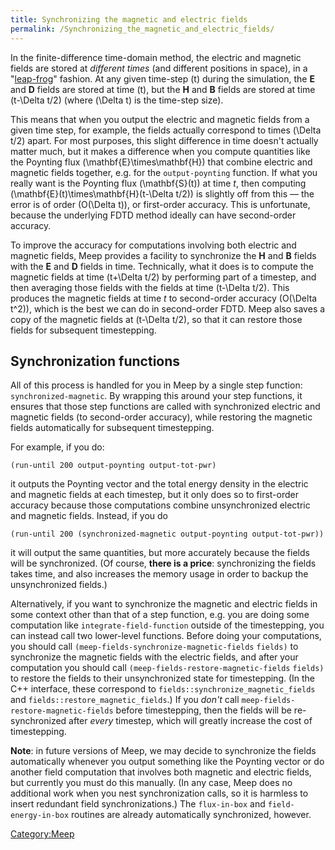 ```yaml
---
title: Synchronizing the magnetic and electric fields
permalink: /Synchronizing_the_magnetic_and_electric_fields/
---
```


In the finite-difference time-domain method, the electric and magnetic fields are stored at *different times* (and different positions in space), in a "[leap-frog](/w:Leapfrog_integration "wikilink")" fashion. At any given time-step \(t\) during the simulation, the **E** and **D** fields are stored at time \(t\), but the **H** and **B** fields are stored at time \(t-\Delta t/2\) (where \(\Delta t\) is the time-step size).

This means that when you output the electric and magnetic fields from a given time step, for example, the fields actually correspond to times \(\Delta t/2\) apart. For most purposes, this slight difference in time doesn't actually matter much, but it makes a difference when you compute quantities like the Poynting flux \(\mathbf{E}\times\mathbf{H}\) that combine electric and magnetic fields together, e.g. for the `output-poynting` function. If what you really want is the Poynting flux \(\mathbf{S}(t)\) at time *t*, then computing \(\mathbf{E}(t)\times\mathbf{H}(t-\Delta t/2)\) is slightly off from this — the error is of order \(O(\Delta t)\), or first-order accuracy. This is unfortunate, because the underlying FDTD method ideally can have second-order accuracy.

To improve the accuracy for computations involving both electric and magnetic fields, Meep provides a facility to synchronize the **H** and **B** fields with the **E** and **D** fields in time. Technically, what it does is to compute the magnetic fields at time \(t+\Delta t/2\) by performing part of a timestep, and then averaging those fields with the fields at time \(t-\Delta t/2\). This produces the magnetic fields at time *t* to second-order accuracy \(O(\Delta t^2)\), which is the best we can do in second-order FDTD. Meep also saves a copy of the magnetic fields at \(t-\Delta t/2\), so that it can restore those fields for subsequent timestepping.

Synchronization functions
-------------------------

All of this process is handled for you in Meep by a single step function: `synchronized-magnetic`. By wrapping this around your step functions, it ensures that those step functions are called with synchronized electric and magnetic fields (to second-order accuracy), while restoring the magnetic fields automatically for subsequent timestepping.

For example, if you do:

`(run-until 200 output-poynting output-tot-pwr)`

it outputs the Poynting vector and the total energy density in the electric and magnetic fields at each timestep, but it only does so to first-order accuracy because those computations combine unsynchronized electric and magnetic fields. Instead, if you do

`(run-until 200 (synchronized-magnetic output-poynting output-tot-pwr))`

it will output the same quantities, but more accurately because the fields will be synchronized. (Of course, **there is a price**: synchronizing the fields takes time, and also increases the memory usage in order to backup the unsynchronized fields.)

Alternatively, if you want to synchronize the magnetic and electric fields in some context other than that of a step function, e.g. you are doing some computation like `integrate-field-function` outside of the timestepping, you can instead call two lower-level functions. Before doing your computations, you should call `(meep-fields-synchronize-magnetic-fields` `fields)` to synchronize the magnetic fields with the electric fields, and after your computation you should call `(meep-fields-restore-magnetic-fields` `fields)` to restore the fields to their unsynchronized state for timestepping. (In the C++ interface, these correspond to `fields::synchronize_magnetic_fields` and `fields::restore_magnetic_fields`.) If you *don't* call `meep-fields-restore-magnetic-fields` before timestepping, then the fields will be re-synchronized after *every* timestep, which will greatly increase the cost of timestepping.

**Note**: in future versions of Meep, we may decide to synchronize the fields automatically whenever you output something like the Poynting vector or do another field computation that involves both magnetic and electric fields, but currently you must do this manually. (In any case, Meep does no additional work when you nest synchronization calls, so it is harmless to insert redundant field synchronizations.) The `flux-in-box` and `field-energy-in-box` routines are already automatically synchronized, however.

[Category:Meep](/Category:Meep "wikilink")